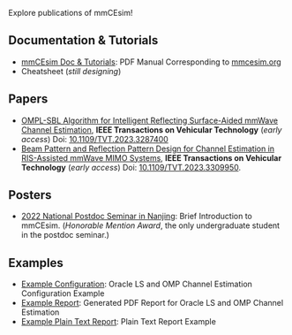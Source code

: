 Explore publications of mmCEsim!

## Documentation & Tutorials
- [mmCEsim Doc & Tutorials](mmCEsim-doc.pdf): PDF Manual Corresponding to [mmcesim.org](https://mmcesim.org)
- Cheatsheet (*still designing*)

## Papers
- [OMPL-SBL Algorithm for Intelligent Reflecting Surface-Aided mmWave Channel Estimation](https://ieeexplore.ieee.org/document/10164645), **IEEE Transactions on Vehicular Technology** (*early access*) Doi: [10.1109/TVT.2023.3287400](https://doi.org/10.1109/TVT.2023.3287400)
- [Beam Pattern and Reflection Pattern Design for Channel Estimation in RIS-Assisted mmWave MIMO Systems](https://ieeexplore.ieee.org/document/10243635), **IEEE Transactions on Vehicular Technology** (*early access*) Doi: [10.1109/TVT.2023.3309950](https://doi.org/10.1109/TVT.2023.3309950).

## Posters
- [2022 National Postdoc Seminar in Nanjing](mmCEsim_Nanjing2022_Poster.pdf): Brief Introduction to mmCEsim. (*Honorable Mention Award*, the only undergraduate student in the postdoc seminar.)

## Examples
- [Example Configuration](mmCEsim_Example_Config.pdf): Oracle LS and OMP Channel Estimation Configuration Example
- [Example Report](mmCEsim_Example_Report.pdf): Generated PDF Report for Oracle LS and OMP Channel Estimation
- [Example Plain Text Report](https://gist.github.com/Teddy-van-Jerry/0e181131baf2d60047b7ce6d24ee6422): Plain Text Report Example
